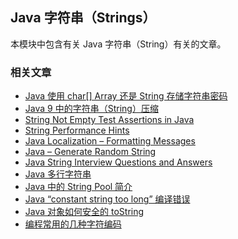 ## Java 字符串（Strings）

本模块中包含有关 Java 字符串（String）有关的文章。

### 相关文章
- [Java 使用 char[] Array 还是 String 存储字符串密码](https://track.ossez.com/articles/PL-A-37491622/Java-char-Array-String)
- [Java 9 中的字符串（String）压缩](https://track.ossez.com/articles/PL-A-37491635/Java-9-String)
- [String Not Empty Test Assertions in Java](https://www.baeldung.com/java-assert-string-not-empty)
- [String Performance Hints](https://www.baeldung.com/java-string-performance)
- [Java Localization – Formatting Messages](https://www.baeldung.com/java-localization-messages-formatting)
- [Java – Generate Random String](https://www.baeldung.com/java-random-string)
- [Java String Interview Questions and Answers](https://www.baeldung.com/java-string-interview-questions)
- [Java 多行字符串](https://www.isharkfly.com/t/java/14049)
- [Java 中的 String Pool 简介](https://www.isharkfly.com/t/java-string-pool/14017)
- [Java “constant string too long” 编译错误](https://www.isharkfly.com/t/java-constant-string-too-long/14048)
- [Java 对象如何安全的 toString](https://www.isharkfly.com/t/java-tostring/14000)
- [编程常用的几种字符编码](https://www.isharkfly.com/t/topic/14022)
